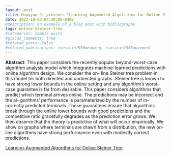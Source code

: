 ```yaml
---
layout: post
title: Hongyan Ji presents "Learning-Augmented Algorithms for Online Steiner Tree"
date: 2023-10-03 04:30:00-0400
#description: an example of a blog post with bibliography
tags: online steiner-tree
#categories: sample-posts
#giscus_comments: true
#related_posts: false
#related_publications: einstein1950meaning, einstein1905movement
---
```


**Abstract**: This paper considers the recently popular beyond-worst-case algorithm analysis model which integrates machine-learned predictions with online algorithm design. We consider the on- line Steiner tree problem in this model for both directed and undirected graphs. Steiner tree is known to have strong lower bounds in the online setting and any algorithm’s worst-case guarantee is far from desirable.
This paper considers algorithms that predict which terminal arrives online. The predictions may be incorrect and the al- gorithms’ performance is parameterized by the number of in- correctly predicted terminals. These guarantees ensure that algorithms break through the online lower bounds with good predictions and the competitive ratio gracefully degrades as the prediction error grows. We then observe that the theory is predictive of what will occur empirically. We show on graphs where terminals are drawn from a distribution, the new on- line algorithms have strong performance even with modestly correct predictions.

[Learning-Augmented Algorithms for Online Steiner Tree](https://arxiv.org/pdf/2112.05353.pdf)